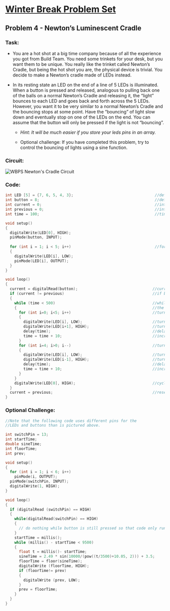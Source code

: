 # [Winter Break Problem Set](https://bmesbuildteamucla.github.io/winter-break/problem-set-2)
## Problem 4 - Newton’s Luminescent Cradle

### Task:
* You are a hot shot at a big time company because of all the experience you got from Build Team. You need some trinkets for your desk, but you want them to be unique. You really like the trinket called Newton’s Cradle, but being the hot shot you are, the physical device is trivial. You decide to make a Newton’s cradle made of LEDs instead.

* In its resting state an LED on the end of a line of 5 LEDs is illuminated. When a button is pressed and released, analogous to pulling back one of the balls on a normal Newton’s Cradle and releasing it, the “light” bounces to each LED and goes back and forth across the 5 LEDs. However, you want it to be very similar to a normal Newton’s Cradle and the bouncing stops at some point. Have the “bouncing” of light slow down and eventually stop on one of the LEDs on the end. You can assume that the button will only be pressed if the light is not “bouncing”.

  - *Hint: It will be much easier if you store your leds pins in an array.*

  - Optional challenge: If you have completed this problem, try to control the bouncing of lights using a sine function.

### Circuit:
![WBPS Newton's Cradle Circuit](https://user-images.githubusercontent.com/54077199/148471153-3f2a5481-5146-468e-993f-0bee92b155a8.JPG)

### Code:
```c
int LED [5] = {7, 6, 5, 4, 3};                                    //define led pins in array
int button = 8;                                                   //define button pin
int current = 0;                                                  //introduce variable for current state of button
int previous = 0;                                                 //introduce variable for previous state of button
int time = 100;                                                   //time between led flashes

void setup()
{
  digitalWrite(LED[0], HIGH);
  pinMode(button, INPUT);
  
  for (int i = 1; i < 5; i++)                                     //for loop turns all leds off except first one and designates as output
  {
    digitalWrite(LED[i], LOW);
    pinMode(LED[i], OUTPUT);
  }
}

void loop()
{
  current = digitalRead(button);                                 //current state of button
  if (current != previous)                                       //if button state changes (i.e. when pressed)
  {
    while (time < 500)                                           //while loop controls when the movement stops depending on how long the delay btwn flashes is
    {                                                            //the value 500 ensures it will end on the first led (do calculations)
      for (int i=0; i<5; i++)                                    //turns leds on in the rightward direction
      {
        digitalWrite(LED[i], LOW);                               //turn off led i (starts with first led)
        digitalWrite(LED[i+1], HIGH);                            //turn on led to the right
        delay(time);                                             //delay between led flashes
        time = time + 10;                                        //increase delay between flashes so it slows down
      }
      for (int i=4; i>0; i--)                                    //turns leds on in the leftward direction
      {
        digitalWrite(LED[i], LOW);                               //turn off led i (starts with last led)
        digitalWrite(LED[i-1], HIGH);                            //turn on led to the left of i 
        delay(time);                                             //delay between led flashes
      	time = time + 10;                                        //increase delay between flashes so it slows down
      }
    }
    digitalWrite(LED[0], HIGH);                                  //cycle ends at the first led, so leave that one on once we leave the while loop
  }
  current = previous;                                            //reset current state to LOW (previous is set as 0, or low)
}

```








### Optional Challenge:
```c
//Note that the following code uses different pins for the
//LEDs and buttons than is pictured above.

int switchPin = 13;
int startTime;
double sineTime;
int floorTime;
int prev;

void setup()
{
  for (int i = 1; i < 6; i++)
    pinMode(i, OUTPUT);
  pinMode(switchPin, INPUT);
  digitalWrite(1, HIGH);
}

void loop()
{
  if (digitalRead (switchPin) == HIGH)
  {
    while(digitalRead(switchPin) == HIGH)
    {
      // do nothing while button is still pressed so that code only runs once
    }
    startTime = millis();
    while (millis() - startTime < 9500)
    {
      float t = millis()- startTime;
      sineTime = 2.49 * sin(10000/(pow((t/3500)+10.05, 2))) + 3.5;
      floorTime = floor(sineTime);
      digitalWrite (floorTime, HIGH);
      if (floorTime!= prev)
      {
        digitalWrite (prev, LOW);
      }
      prev = floorTime;
    }
  }
}
```
